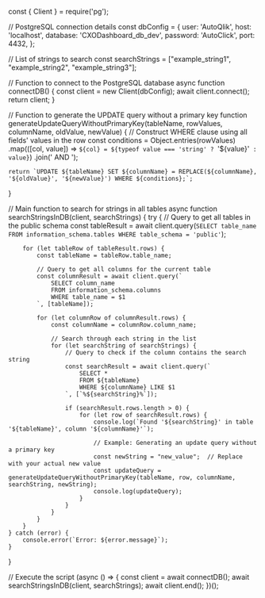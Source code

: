 const { Client } = require('pg');

// PostgreSQL connection details
const dbConfig = {
    user: 'AutoQlik',
    host: 'localhost',
    database: 'CXODashboard_db_dev',
    password: 'AutoClick',
    port: 4432,
};

// List of strings to search
const searchStrings = ["example_string1", "example_string2", "example_string3"];

// Function to connect to the PostgreSQL database
async function connectDB() {
    const client = new Client(dbConfig);
    await client.connect();
    return client;
}

// Function to generate the UPDATE query without a primary key
function generateUpdateQueryWithoutPrimaryKey(tableName, rowValues, columnName, oldValue, newValue) {
    // Construct WHERE clause using all fields' values in the row
    const conditions = Object.entries(rowValues)
        .map(([col, value]) => `${col} = ${typeof value === 'string' ? `'${value}'` : value}`)
        .join(' AND ');

    return `UPDATE ${tableName} SET ${columnName} = REPLACE(${columnName}, '${oldValue}', '${newValue}') WHERE ${conditions};`;
}

// Main function to search for strings in all tables
async function searchStringsInDB(client, searchStrings) {
    try {
        // Query to get all tables in the public schema
        const tableResult = await client.query(`
            SELECT table_name
            FROM information_schema.tables
            WHERE table_schema = 'public'
        `);

        for (let tableRow of tableResult.rows) {
            const tableName = tableRow.table_name;

            // Query to get all columns for the current table
            const columnResult = await client.query(`
                SELECT column_name
                FROM information_schema.columns
                WHERE table_name = $1
            `, [tableName]);

            for (let columnRow of columnResult.rows) {
                const columnName = columnRow.column_name;

                // Search through each string in the list
                for (let searchString of searchStrings) {
                    // Query to check if the column contains the search string
                    const searchResult = await client.query(`
                        SELECT *
                        FROM ${tableName}
                        WHERE ${columnName} LIKE $1
                    `, [`%${searchString}%`]);

                    if (searchResult.rows.length > 0) {
                        for (let row of searchResult.rows) {
                            console.log(`Found '${searchString}' in table '${tableName}', column '${columnName}'`);

                            // Example: Generating an update query without a primary key
                            const newString = "new_value";  // Replace with your actual new value
                            const updateQuery = generateUpdateQueryWithoutPrimaryKey(tableName, row, columnName, searchString, newString);
                            console.log(updateQuery);
                        }
                    }
                }
            }
        }
    } catch (error) {
        console.error(`Error: ${error.message}`);
    }
}

// Execute the script
(async () => {
    const client = await connectDB();
    await searchStringsInDB(client, searchStrings);
    await client.end();
})();